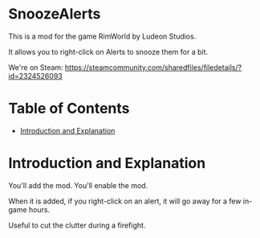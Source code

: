 # SnoozeAlerts

This is a mod for the game RimWorld by Ludeon Studios.

It allows you to right-click on Alerts to snooze them for a bit.

We're on Steam: https://steamcommunity.com/sharedfiles/filedetails/?id=2324526093

# Table of Contents

* [Introduction and Explanation](#introduction-and-explanation)

# Introduction and Explanation

You'll add the mod. You'll enable the mod.

When it is added, if you right-click on an alert, it will go away for a few in-game hours.

Useful to cut the clutter during a firefight.
